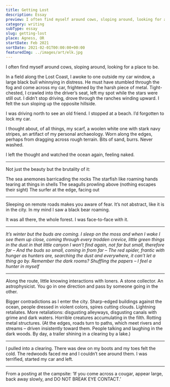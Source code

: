 ```yaml
---
title: Getting Lost
description: Essay
preview: I often find myself around cows, sloping around, looking for a place to be. In a field along the Lost Coast, I awoke to one outside my car window, a large black bull whinnying in distress
category: writing
subType: essay
slug: getting-lost
place: Agness, OR
startDate: Feb 2021
sortDate: 2021-02-01T00:00:00+00:00
featuredImg: ../images/art/elk.jpg
---
```


I often find myself around cows, sloping around, looking for a place to be.

In a field along the Lost Coast, I awoke to one outside my car window, a large black bull whinnying in distress. He must have stumbled through the fog and come across my car, frightened by the harsh piece of metal. Tight-chested, I crawled into the driver’s seat, left my spot while the stars were still out. I didn’t stop driving, drove through the ranches winding upward. I felt the sun sloping up the opposite hillside.

I was driving north to see an old friend. I stopped at a beach. I’d forgotten to lock my car.

I thought about, of all things, my scarf, a woolen white one with stark navy stripes, an artifact of my personal archaeology. Worn along the edges, perhaps from dragging across rough terrain. Bits of sand, burrs. Never washed.

I left the thought and watched the ocean again, feeling naked.

---

Not just the beauty but the brutality of it:

The sea anemones barricading the rocks
The starfish like roaming hands tearing at things in shells
The seagulls prowling above (nothing escapes their sight)
The surfer at the edge, facing out

---

Sleeping on remote roads makes you aware of fear. It’s not abstract, like it is in the city. In my mind I saw a black bear roaming.

It was all there, the whole forest. I was face-to-face with it.

---

_It’s winter but the buds are coming._
_I sleep on the moss and when I wake I see them up close, coming through every trodden crevice, little green things in the dust_
_in that little canyon I won’t find again, not far but small, therefore far –_
_And the buds so small, coming in from far –_
_The red spider, frantic with hunger_
_as hunters are, searching the dust and everywhere, it can’t let a thing go by._
_Remember the dark rooms? Shuffling the papers –_
‍*I feel a hunter in myself*

---

Along the route, little knowing interactions with loners. A stone collector. An astrophysicist. You go in one direction and pass by someone going in the other.

Bigger contradictions as I enter the city. Sharp-edged buildings against the ocean, people dressed in violent colors, spires cutting clouds. Lightning retaliates.
More retaliations: disgusting alleyways, disgusting canals with grime and dark waters. Horrible creatures accumulating in the filth. Rotting metal structures.
(At the edges, roads turn to paths, which meet rivers and streams – driven insistently toward them. People talking and laughing in the dark woods. By day, a trailer shining in a clearing by a lake.)

---

I pulled into a clearing. There was dew on my boots and my toes felt the cold. The redwoods faced me and I couldn’t see around them. I was terrified, started my car and left.

---

From a posting at the campsite: ‘If you come across a cougar, appear large, back away slowly, and DO NOT BREAK EYE CONTACT.’
